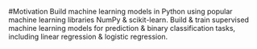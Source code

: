 #Motivation
Build machine learning models in Python using popular machine learning libraries NumPy & scikit-learn. Build & train supervised machine learning models for prediction & binary classification tasks, including linear regression & logistic regression.
